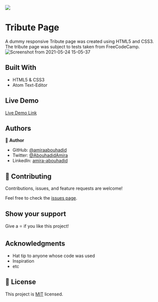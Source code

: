 ![](https://img.shields.io/badge/Microverse-blueviolet)

# Tribute Page 

A dummy responsive Tribute page was created using HTML5 and CSS3. The tribute page was subject to tests taken from FreeCodeCamp.
![Screenshot from 2021-05-24 15-05-37](https://user-images.githubusercontent.com/56790126/119352132-945fe080-bca1-11eb-8d4d-911165b82ae5.png)


## Built With

- HTML5 & CSS3
- Atom Text-Editor

## Live Demo

[Live Demo Link](https://amiraabouhadid.github.io/TributePage/)

## Authors

👤 **Author**

- GitHub: [@amiraabouhadid](https://github.com/amiraabouhadid)
- Twitter: [@AbouhadidAmira](https://twitter.com/AbouhadidAmira)
- LinkedIn: [amira-abouhadid](https://linkedin.com/amira-abouhadid)


## 🤝 Contributing

Contributions, issues, and feature requests are welcome!

Feel free to check the [issues page](https://github.com/amiraabouhadid/TributePage/issues).

## Show your support

Give a ⭐️ if you like this project!

## Acknowledgments

- Hat tip to anyone whose code was used
- Inspiration
- etc

## 📝 License

This project is [MIT](https://github.com/git/git-scm.com/blob/master/MIT-LICENSE.txt) licensed.
